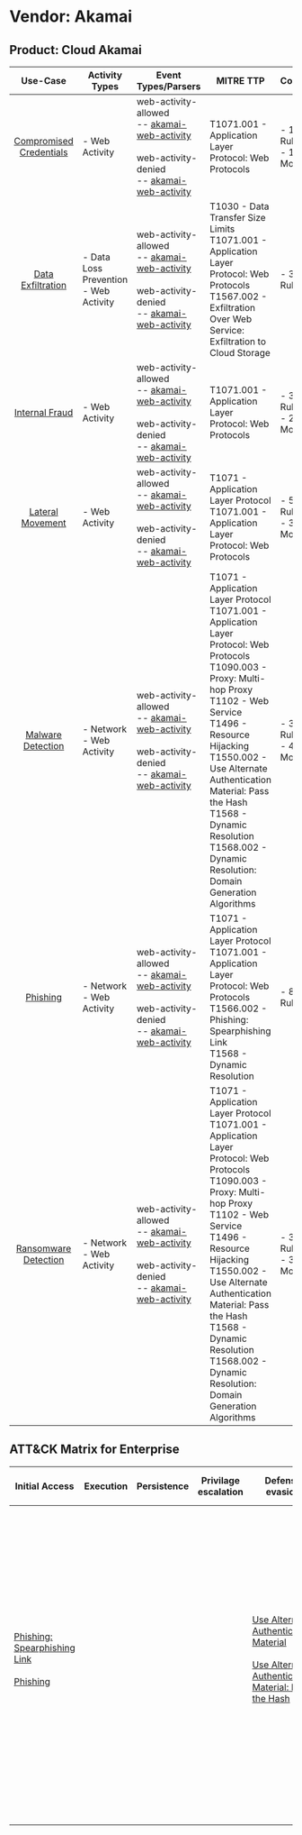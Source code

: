 Vendor: Akamai
==============
Product: Cloud Akamai
---------------------
|                                 Use-Case                                  | Activity Types                           | Event Types/Parsers                                                                                                                                                                                               | MITRE TTP                                                                                                                                                                                                                                                                                                                                                    | Content                    |
|:-------------------------------------------------------------------------:| ---------------------------------------- | ----------------------------------------------------------------------------------------------------------------------------------------------------------------------------------------------------------------- | ------------------------------------------------------------------------------------------------------------------------------------------------------------------------------------------------------------------------------------------------------------------------------------------------------------------------------------------------------------ | -------------------------- |
| [Compromised Credentials](../UseCases/usecase_compromised_credentials.md) | - Web Activity                           |  web-activity-allowed<br> -- [akamai-web-activity](../Parsers/parserContent_akamai-web-activity.md)<br><br> web-activity-denied<br> -- [akamai-web-activity](../Parsers/parserContent_akamai-web-activity.md)<br> | T1071.001 - Application Layer Protocol: Web Protocols<br>                                                                                                                                                                                                                                                                                                    |  - 11 Rules<br> - 1 Models |
|       [Data Exfiltration](../UseCases/usecase_data_exfiltration.md)       | - Data Loss Prevention<br>- Web Activity |  web-activity-allowed<br> -- [akamai-web-activity](../Parsers/parserContent_akamai-web-activity.md)<br><br> web-activity-denied<br> -- [akamai-web-activity](../Parsers/parserContent_akamai-web-activity.md)<br> | T1030 - Data Transfer Size Limits<br>T1071.001 - Application Layer Protocol: Web Protocols<br>T1567.002 - Exfiltration Over Web Service: Exfiltration to Cloud Storage<br>                                                                                                                                                                                   |  - 3 Rules<br>             |
|          [Internal Fraud](../UseCases/usecase_internal_fraud.md)          | - Web Activity                           |  web-activity-allowed<br> -- [akamai-web-activity](../Parsers/parserContent_akamai-web-activity.md)<br><br> web-activity-denied<br> -- [akamai-web-activity](../Parsers/parserContent_akamai-web-activity.md)<br> | T1071.001 - Application Layer Protocol: Web Protocols<br>                                                                                                                                                                                                                                                                                                    |  - 3 Rules<br> - 2 Models  |
|        [Lateral Movement](../UseCases/usecase_lateral_movement.md)        | - Web Activity                           |  web-activity-allowed<br> -- [akamai-web-activity](../Parsers/parserContent_akamai-web-activity.md)<br><br> web-activity-denied<br> -- [akamai-web-activity](../Parsers/parserContent_akamai-web-activity.md)<br> | T1071 - Application Layer Protocol<br>T1071.001 - Application Layer Protocol: Web Protocols<br>                                                                                                                                                                                                                                                              |  - 5 Rules<br> - 3 Models  |
|       [Malware Detection](../UseCases/usecase_malware_detection.md)       | - Network<br>- Web Activity              |  web-activity-allowed<br> -- [akamai-web-activity](../Parsers/parserContent_akamai-web-activity.md)<br><br> web-activity-denied<br> -- [akamai-web-activity](../Parsers/parserContent_akamai-web-activity.md)<br> | T1071 - Application Layer Protocol<br>T1071.001 - Application Layer Protocol: Web Protocols<br>T1090.003 - Proxy: Multi-hop Proxy<br>T1102 - Web Service<br>T1496 - Resource Hijacking<br>T1550.002 - Use Alternate Authentication Material: Pass the Hash<br>T1568 - Dynamic Resolution<br>T1568.002 - Dynamic Resolution: Domain Generation Algorithms<br> |  - 38 Rules<br> - 4 Models |
|                [Phishing](../UseCases/usecase_phishing.md)                | - Network<br>- Web Activity              |  web-activity-allowed<br> -- [akamai-web-activity](../Parsers/parserContent_akamai-web-activity.md)<br><br> web-activity-denied<br> -- [akamai-web-activity](../Parsers/parserContent_akamai-web-activity.md)<br> | T1071 - Application Layer Protocol<br>T1071.001 - Application Layer Protocol: Web Protocols<br>T1566.002 - Phishing: Spearphishing Link<br>T1568 - Dynamic Resolution<br>                                                                                                                                                                                    |  - 8 Rules<br>             |
|    [Ransomware Detection](../UseCases/usecase_ransomware_detection.md)    | - Network<br>- Web Activity              |  web-activity-allowed<br> -- [akamai-web-activity](../Parsers/parserContent_akamai-web-activity.md)<br><br> web-activity-denied<br> -- [akamai-web-activity](../Parsers/parserContent_akamai-web-activity.md)<br> | T1071 - Application Layer Protocol<br>T1071.001 - Application Layer Protocol: Web Protocols<br>T1090.003 - Proxy: Multi-hop Proxy<br>T1102 - Web Service<br>T1496 - Resource Hijacking<br>T1550.002 - Use Alternate Authentication Material: Pass the Hash<br>T1568 - Dynamic Resolution<br>T1568.002 - Dynamic Resolution: Domain Generation Algorithms<br> |  - 36 Rules<br> - 3 Models |

ATT&CK Matrix for Enterprise
----------------------------
| Initial Access                                                                                                                                     | Execution | Persistence | Privilage escalation | Defense evasion                                                                                                                                                                                         | Credential Access | Discovery | Lateral Movement                                                                           | Collection | Command and Control                                                                                                                                                                                                                                                                                                                                                                                                                                                                                                                                                        | Exfiltration                                                                                                                                                                                                                                                                          | Impact                                                                  |
| -------------------------------------------------------------------------------------------------------------------------------------------------- | --------- | ----------- | -------------------- | ------------------------------------------------------------------------------------------------------------------------------------------------------------------------------------------------------- | ----------------- | --------- | ------------------------------------------------------------------------------------------ | ---------- | -------------------------------------------------------------------------------------------------------------------------------------------------------------------------------------------------------------------------------------------------------------------------------------------------------------------------------------------------------------------------------------------------------------------------------------------------------------------------------------------------------------------------------------------------------------------------- | ------------------------------------------------------------------------------------------------------------------------------------------------------------------------------------------------------------------------------------------------------------------------------------- | ----------------------------------------------------------------------- |
| [Phishing: Spearphishing Link](https://attack.mitre.org/techniques/T1566/002)<br><br>[Phishing](https://attack.mitre.org/techniques/T1566)<br><br> |           |             |                      | [Use Alternate Authentication Material](https://attack.mitre.org/techniques/T1550)<br><br>[Use Alternate Authentication Material: Pass the Hash](https://attack.mitre.org/techniques/T1550/002)<br><br> |                   |           | [Use Alternate Authentication Material](https://attack.mitre.org/techniques/T1550)<br><br> |            | [Web Service](https://attack.mitre.org/techniques/T1102)<br><br>[Application Layer Protocol: Web Protocols](https://attack.mitre.org/techniques/T1071/001)<br><br>[Dynamic Resolution](https://attack.mitre.org/techniques/T1568)<br><br>[Dynamic Resolution: Domain Generation Algorithms](https://attack.mitre.org/techniques/T1568/002)<br><br>[Proxy: Multi-hop Proxy](https://attack.mitre.org/techniques/T1090/003)<br><br>[Application Layer Protocol](https://attack.mitre.org/techniques/T1071)<br><br>[Proxy](https://attack.mitre.org/techniques/T1090)<br><br> | [Data Transfer Size Limits](https://attack.mitre.org/techniques/T1030)<br><br>[Exfiltration Over Web Service: Exfiltration to Cloud Storage](https://attack.mitre.org/techniques/T1567/002)<br><br>[Exfiltration Over Web Service](https://attack.mitre.org/techniques/T1567)<br><br> | [Resource Hijacking](https://attack.mitre.org/techniques/T1496)<br><br> |